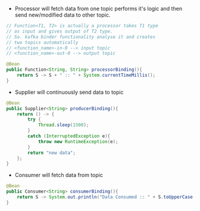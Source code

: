 - Processor will fetch data from one topic performs it's logic and then send new/modified data to other topic.

```java
// Function<T1, T2> is actually a processor takes T1 type
// as input and gives output of T2 type.
// So. kafka binder functionality analyse it and creates 
// two topics automatically 
// <function_name>-in-0 --> input topic
// <function_name>-out-0 --> output topic

@Bean
public Function<String, String> processorBinding(){
    return S -> S + " :: " + System.currentTimeMillis();
}
```

- Supplier will continuously send data to topic

```java
@Bean
public Supplier<String> producerBinding(){
    return () -> {
        try {
            Thread.sleep(1500);
        }
        catch (InterruptedException e){
            throw new RuntimeException(e);
        }
        return "new data";
    };
}
```

- Consumer will fetch data from topic

```java
@Bean
public Consumer<String> consumerBinding(){
    return S -> System.out.println("Data Consumed :: " + S.toUpperCase());
}
```
    